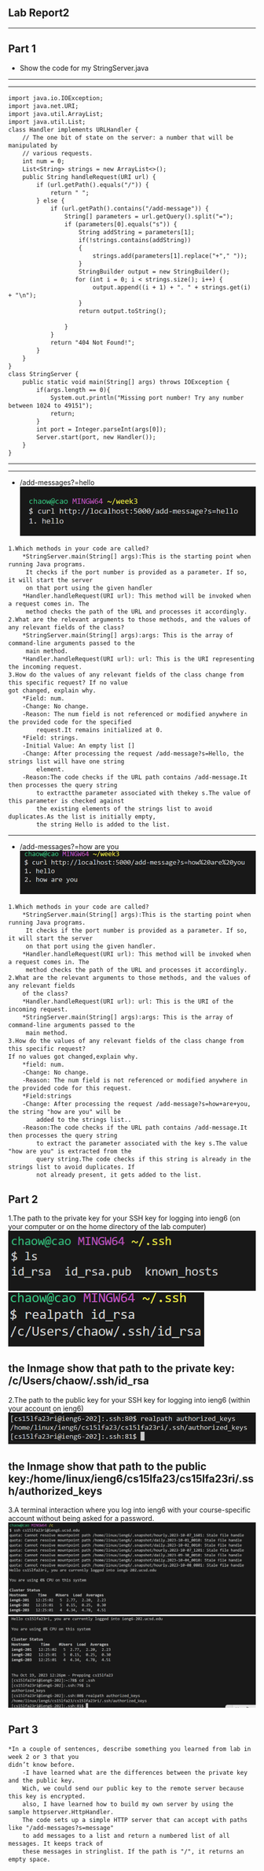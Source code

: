 ## Lab Report2 
---

## Part 1
* Show the code for my StringServer.java
---
---
```
import java.io.IOException;
import java.net.URI;
import java.util.ArrayList;
import java.util.List;
class Handler implements URLHandler {
    // The one bit of state on the server: a number that will be manipulated by
    // various requests.
    int num = 0;
    List<String> strings = new ArrayList<>();
    public String handleRequest(URI url) {
        if (url.getPath().equals("/")) {
            return " ";
        } else {
            if (url.getPath().contains("/add-message")) {
                String[] parameters = url.getQuery().split("=");
                if (parameters[0].equals("s")) {
                    String addString = parameters[1]; 
                    if(!strings.contains(addString))
                    {
                        strings.add(parameters[1].replace("+"," "));
                    }
                    StringBuilder output = new StringBuilder();
                   for (int i = 0; i < strings.size(); i++) {
                        output.append((i + 1) + ". " + strings.get(i) + "\n");
                    }
                    return output.toString();
                    
                }
            }
            return "404 Not Found!";
        }
    }
}
class StringServer {
    public static void main(String[] args) throws IOException {
        if(args.length == 0){
            System.out.println("Missing port number! Try any number between 1024 to 49151");
            return;
        }
        int port = Integer.parseInt(args[0]);
        Server.start(port, new Handler());
    }
}
```
---
---
* /add-messages?=hello
![image](cse15l_week1_report/hello.png)
```
1.Which methods in your code are called?
    *StringServer.main(String[] args):This is the starting point when running Java programs.
     It checks if the port number is provided as a parameter. If so, it will start the server
     on that port using the given handler
    *Handler.handleRequest(URI url): This method will be invoked when a request comes in. The
     method checks the path of the URL and processes it accordingly.
2.What are the relevant arguments to those methods, and the values of any relevant fields of the class?
    *StringServer.main(String[] args):args: This is the array of command-line arguments passed to the
     main method.
    *Handler.handleRequest(URI url): url: This is the URI representing the incoming request.
3.How do the values of any relevant fields of the class change from this specific request? If no value
got changed, explain why.
    *Field: num.
    -Change: No change.
    -Reason: The num field is not referenced or modified anywhere in the provided code for the specified
        request.It remains initialized at 0.
    *Field: strings.
    -Initial Value: An empty list []
    -Change: After processing the request /add-message?s=Hello, the strings list will have one string
        element.
    -Reason:The code checks if the URL path contains /add-message.It then processes the query string
        to extractthe parameter associated with thekey s.The value of this parameter is checked against
        the existing elements of the strings list to avoid duplicates.As the list is initially empty,
        the string Hello is added to the list. 
```


---
* /add-messages?=how are you
![image](cse15l_week1_report/how_are_you.png)
```
1.Which methods in your code are called?
    *StringServer.main(String[] args):This is the starting point when running Java programs.
     It checks if the port number is provided as a parameter. If so, it will start the server
     on that port using the given handler.
    *Handler.handleRequest(URI url): This method will be invoked when a request comes in. The
     method checks the path of the URL and processes it accordingly.
2.What are the relevant arguments to those methods, and the values of any relevant fields
    of the class?
    *Handler.handleRequest(URI url): url: This is the URI of the incoming request.
    *StringServer.main(String[] args):args: This is the array of command-line arguments passed to the
     main method.
3.How do the values of any relevant fields of the class change from this specific request?
If no values got changed,explain why.
    *field: num.
    -Change: No change.
    -Reason: The num field is not referenced or modified anywhere in the provided code for this request.
    *Field:strings
    -Change: After processing the request /add-message?s=how+are+you, the string "how are you" will be
        added to the strings list..
    -Reason:The code checks if the URL path contains /add-message.It then processes the query string
        to extract the parameter associated with the key s.The value "how are you" is extracted from the
        query string.The code checks if this string is already in the strings list to avoid duplicates. If
        not already present, it gets added to the list.
```





## Part 2
1.The path to the private key for your SSH key for logging into ieng6 (on your computer 
or on the home directory of the lab computer)
![image](cse15l_week1_report/privte.png)
![image](cse15l_week1_report/pricate1.png)
## the Inmage show that path to the private key: /c/Users/chaow/.ssh/id_rsa

2.The path to the public key for your SSH key for logging into ieng6 (within your account on ieng6)
![image](cse15l_week1_report/pub.png)
## the Inmage show that path to the public key:/home/linux/ieng6/cs15lfa23/cs15lfa23ri/.ssh/authorized_keys

3.A terminal interaction where you log into ieng6 with your course-specific account 
without being asked for a password.
![image](cse15l_week1_report/3_1.png)
![image](cse15l_week1_report/3_2.png)






## Part 3
```
*In a couple of sentences, describe something you learned from lab in week 2 or 3 that you
didn’t know before.
    -I have learned what are the differences between the private key and the public key.
    Wich, we could send our public key to the remote server because this key is encrypted.
    also, I have learned how to build my own server by using the sample httpserver.HttpHandler.
    The code sets up a simple HTTP server that can accept with paths like "/add-messages?s=message"
    to add messages to a list and return a numbered list of all messages. It keeps track of
    these messages in stringlist. If the path is "/", it returns an empty space.
```
